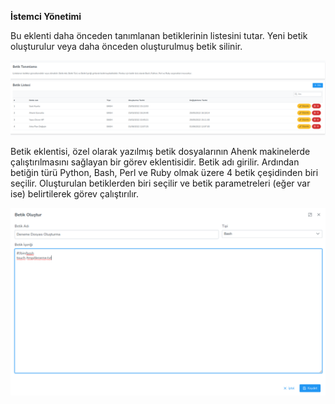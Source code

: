 **İstemci Yönetimi**

Bu eklenti daha önceden tanımlanan betiklerinin listesini tutar. Yeni betik oluşturulur veya daha önceden 
oluşturulmuş betik silinir.

![Dosya Paylaşımı](../images/scriptDefinition/scriptList.png)

Betik eklentisi, özel olarak yazılmış betik dosyalarının Ahenk makinelerde çalıştırılmasını sağlayan 
bir görev eklentisidir. Betik adı girilir. Ardından betiğin türü Python, Bash, Perl ve Ruby olmak üzere 
4 betik çeşidinden biri seçilir. Oluşturulan betiklerden biri seçilir ve betik parametreleri 
(eğer var ise) belirtilerek görev çalıştırılır.

![Dosya Paylaşımı](../images/scriptDefinition/scriptCreate.png)
